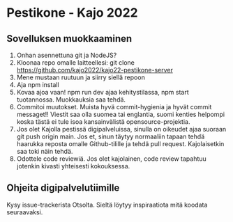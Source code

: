 # Pestikone - Kajo 2022
## Sovelluksen muokkaaminen
1. Onhan asennettuna git ja NodeJS?
2. Kloonaa repo omalle laitteellesi: git clone https://github.com/kajo2022/kajo22-pestikone-server
3. Mene mustaan ruutuun ja siirry siellä repoon
4. Aja npm install
5. Kovaa ajoa vaan! npm run dev ajaa kehitystilassa, npm start tuotannossa. Muokkauksia saa tehdä.
6. Commitoi muutokset. Muista hyvä commit-hygienia ja hyvät commit messaget!! Viestit saa olla suomea tai englantia, suomi kenties helpompi koska tästä ei tule isoa kansainvälistä opensource-projektia.
7. Jos olet Kajolla pestissä digipalveluissa, sinulla on oikeudet ajaa suoraan git push origin main. Jos et, sinun täytyy normaaliin tapaan tehdä haarukka reposta omalle Github-tilille ja tehdä pull request. Kajolaisetkin saa toki näin tehdä.
8. Odottele code reviewiä. Jos olet kajolainen, code review tapahtuu jotenkin kivasti yhteisesti kokouksessa.

## Ohjeita digipalvelutiimille
Kysy issue-trackerista Otsolta. Sieltä löytyy inspiraatiota mitä koodata seuraavaksi.